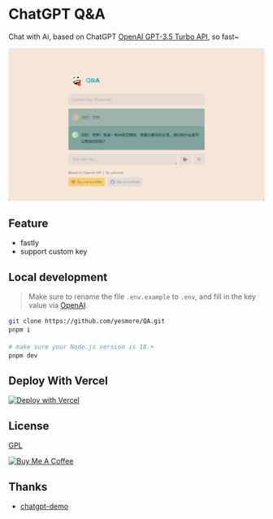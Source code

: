 # ChatGPT Q&A

Chat with Ai, based on ChatGPT [OpenAI GPT-3.5 Turbo API](https://platform.openai.com/docs/guides/chat), so fast~

![web](./web.png)

## Feature

- fastly
- support custom key

## Local development

> Make sure to rename the file `.env.example` to `.env`, and fill in the key value via [OpenAI](https://beta.openai.com/account/api-keys).

```bash
git clone https://github.com/yesmore/QA.git
pnpm i

# make sure your Node.js version is 18.+
pnpm dev
```

## Deploy With Vercel

[![Deploy with Vercel](https://vercel.com/button)](https://vercel.com/new/clone?repository-url=https%3A%2F%2Fgithub.com%2Fyesmore%2FQA&env=OPENAI_API_KEY&envDescription=OpenAI%20API%20Key&envLink=https%3A%2F%2Fplatform.openai.com%2Faccount%2Fapi-keys)

## License

[GPL](./LICENSE)

<a href="https://www.buymeacoffee.com/yesmore" target="_blank"><img src="https://cdn.buymeacoffee.com/buttons/v2/default-yellow.png" alt="Buy Me A Coffee" style="height: 60px !important;width: 217px !important;" ></a>

## Thanks

- [chatgpt-demo](https://github.com/ddiu8081/chatgpt-demo)
